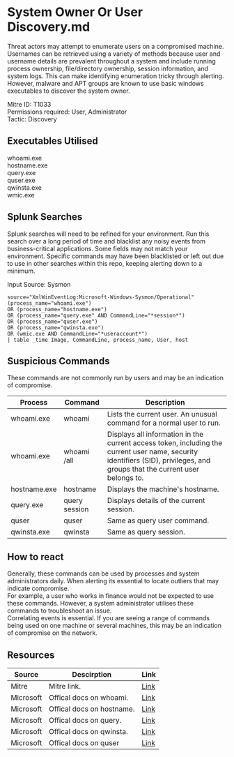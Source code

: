 # System Owner Or User Discovery.md
Threat actors may attempt to enumerate users on a compromised machine. Usernames can be retrieved using a variety of methods
because user and username details are prevalent throughout a system and include running process ownership, file/directory
ownership, session information, and system logs. This can make identifying enumeration tricky through alerting. However, malware and
APT groups are known to use basic windows executables to discover the system owner. 

Mitre ID: T1033  
Permissions required: User, Administrator  
Tactic: Discovery

## Executables Utilised
whoami.exe  
hostname.exe  
query.exe  
quser.exe  
qwinsta.exe  
wmic.exe  

## Splunk Searches
Splunk searches will need to be refined for your environment. Run this search over a long period of time and blacklist any noisy events from business-critical applications. Some fields may not match your environment. Specific commands may have been blacklisted or left out due to use in other searches within this repo, keeping alerting down to a minimum.

Input Source: Sysmon  
```
source="XmlWinEventLog:Microsoft-Windows-Sysmon/Operational"
(process_name="whoami.exe")
OR (process_name="hostname.exe")
OR (process_name="query.exe" AND CommandLine="*session*")
OR (process_name="quser.exe")
OR (process_name="qwinsta.exe")
OR (wmic.exe AND CommandLine="*useraccount*")
| table _time Image, CommandLine, process_name, User, host
```

## Suspicious Commands
These commands are not commonly run by users and may be an indication of compromise.

| Process  | Command | Description
| ------------- | ------------- | -------- | 
| whoami.exe |whoami |Lists the current user. An unusual command for a normal user to run. |
| whoami.exe |whoami /all |Displays all information in the current access token, including the current user name, security identifiers (SID), privileges, and groups that the current user belongs to.  |
| hostname.exe | hostname | Displays the machine's hostname. |
| query.exe | query session | Displays details of the current session.|
|quser| quser |Same as query user command. |
|qwinsta.exe| qwinsta |Same as query session. | 

## How to react
Generally, these commands can be used by processes and system administrators daily. When alerting its essential to locate outliers that may indicate compromise.  
For example, a user who works in finance would not be expected to use these commands. However, a system administrator utilises these commands to troubleshoot an issue.  
Correlating events is essential. If you are seeing a range of commands being used on one machine or several machines, this may be an indication of compromise on the network.  

## Resources

| Source | Descirption | Link | 
| --- | --- | --- |
|Mitre | Mitre link. | [Link](https://attack.mitre.org/techniques/T1033/)|
| Microsoft | Offical docs on whoami. |[Link](https://docs.microsoft.com/en-us/windows-server/administration/windows-commands/whoami) |
| Microsoft | Offical docs on hostname. |[Link](https://docs.microsoft.com/en-us/windows-server/administration/windows-commands/hostname)|
| Microsoft | Offical docs on query. | [Link](https://docs.microsoft.com/en-us/windows-server/administration/windows-commands/query)|
| Microsoft | Offical docs on qwinsta. | [Link](https://docs.microsoft.com/en-us/windows-server/administration/windows-commands/qwinsta)|
| Microsoft | Offical docs on quser | [Link](https://docs.microsoft.com/en-us/windows-server/administration/windows-commands/quser)|
